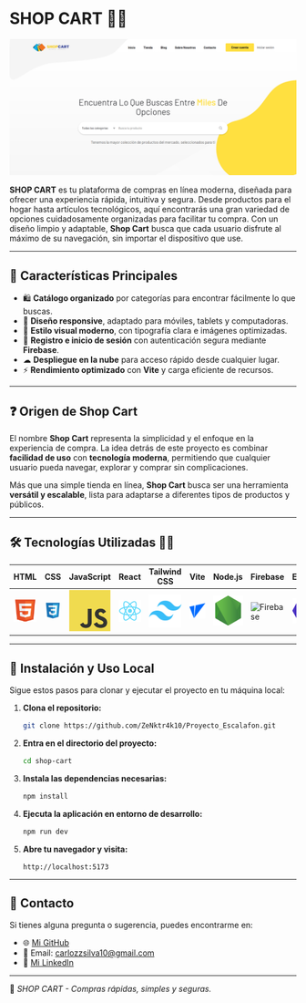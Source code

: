 # SHOP CART 🛒🚀

[![SHOP CART](./src/assets/image-preview.png)](https://shop-cart.netlify.app/)

**SHOP CART** es tu plataforma de compras en línea moderna, diseñada para ofrecer una experiencia rápida, intuitiva y segura. Desde productos para el hogar hasta artículos tecnológicos, aquí encontrarás una gran variedad de opciones cuidadosamente organizadas para facilitar tu compra.
Con un diseño limpio y adaptable, **Shop Cart** busca que cada usuario disfrute al máximo de su navegación, sin importar el dispositivo que use.

---

## 🌟 Características Principales

- 🛍 **Catálogo organizado** por categorías para encontrar fácilmente lo que buscas.
- 📱 **Diseño responsive**, adaptado para móviles, tablets y computadoras.
- 🎨 **Estilo visual moderno**, con tipografía clara e imágenes optimizadas.
- 🔐 **Registro e inicio de sesión** con autenticación segura mediante **Firebase**.
- ☁ **Despliegue en la nube** para acceso rápido desde cualquier lugar.
- ⚡ **Rendimiento optimizado** con **Vite** y carga eficiente de recursos.

---

## ❓ Origen de Shop Cart

El nombre **Shop Cart** representa la simplicidad y el enfoque en la experiencia de compra. La idea detrás de este proyecto es combinar **facilidad de uso** con **tecnología moderna**, permitiendo que cualquier usuario pueda navegar, explorar y comprar sin complicaciones.

Más que una simple tienda en línea, **Shop Cart** busca ser una herramienta **versátil y escalable**, lista para adaptarse a diferentes tipos de productos y públicos.

---

## 🛠️ Tecnologías Utilizadas 👨‍💻

| HTML | CSS | JavaScript | React | Tailwind CSS | Vite | Node.js | Firebase | ESLint |
|------|-----|------------|-------|--------------|------|---------|----------|--------|
| ![HTML](https://raw.githubusercontent.com/devicons/devicon/master/icons/html5/html5-original.svg) | ![CSS](https://raw.githubusercontent.com/devicons/devicon/master/icons/css3/css3-original.svg) | ![JavaScript](https://raw.githubusercontent.com/devicons/devicon/master/icons/javascript/javascript-original.svg) | ![React](https://raw.githubusercontent.com/devicons/devicon/master/icons/react/react-original.svg) | ![TailwindCSS](https://raw.githubusercontent.com/devicons/devicon/master/icons/tailwindcss/tailwindcss-original.svg) | ![Vite](https://raw.githubusercontent.com/devicons/devicon/master/icons/vite/vite-original.svg) | ![Node.js](https://raw.githubusercontent.com/devicons/devicon/master/icons/nodejs/nodejs-original.svg) | ![Firebase](https://www.vectorlogo.zone/logos/firebase/firebase-icon.svg) | ![ESLint](https://raw.githubusercontent.com/devicons/devicon/master/icons/eslint/eslint-original.svg) |

---

## 🚀 Instalación y Uso Local

Sigue estos pasos para clonar y ejecutar el proyecto en tu máquina local:

1. **Clona el repositorio:**
    ```bash
    git clone https://github.com/ZeNktr4k10/Proyecto_Escalafon.git
   ```

2. **Entra en el directorio del proyecto:**
    ```bash
    cd shop-cart
   ```

3. **Instala las dependencias necesarias:**
    ```bash
    npm install
   ```

4. **Ejecuta la aplicación en entorno de desarrollo:**
    ```bash
    npm run dev
   ```

5. **Abre tu navegador y visita:**
    ```
    http://localhost:5173
    ```

---

## 📩 Contacto

Si tienes alguna pregunta o sugerencia, puedes encontrarme en:

- 🌐 [Mi GitHub](https://github.com/carlozzsilva10)
- 📧 Email: [carlozzsilva10@gmail.com](mailto:carlozzsilva10@gmail.com)
- 💼 [Mi LinkedIn](https://www.linkedin.com/in/carlos-eduardo-silva-bustamante-b6084528b)

---

📌 *SHOP CART - Compras rápidas, simples y seguras.*